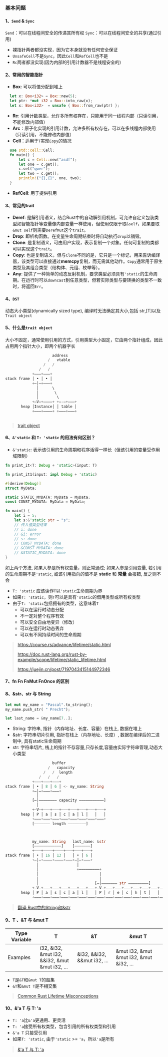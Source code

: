 ### 基本问题

#### 1、`Send` & `Sync`
`Send`：可以在线程间安全的传递其所有权
`Sync`：可以在线程间安全的共享(通过引用)
* 裸指针两者都没实现，因为它本身就没有任何安全保证
* `UnsafeCell`不是`Sync`，因此`Cell`和`RefCell`也不是
* `Rc`两者都没实现(因为内部的引用计数器不是线程安全的)

#### 2、常用的智能指针
* **Box<T>**: 可以将值分配到堆上
```rust
  let x: Box<i32> = Box::new(5);
  let ptr: *mut i32 = Box::into_raw(x);
  let x: Box<i32>  = unsafe { Box::from_raw(ptr) };
```
* **Rc<T>**: 引用计数类型，允许多所有权存在，只能用于同一线程内部（只读引用，不能修改内部值）
* **Arc<T>**：原子化实现的引用计数，允许多所有权存在，可以在多线程内部使用（只读引用，不能修改内部值）
* **Cell<T>**：适用于`T`实现`Copy`的情况
```rust
  use std::cell::Cell;
  fn main() {
      let c = Cell::new("asdf");
      let one = c.get();
      c.set("qwer");
      let two = c.get();
      println!("{},{}", one, two);
  }
```
* **RefCell<T>**: 用于提供引用


#### 3、常见的trait
* **Deref**: 是解引用语义，结合Rust中的自动解引用机制，可允许自定义包装类型如智能指针等变量像内部变量一样使用，但使用仅限于取`&self`，如果要取`&mut self`则需要`DerefMut`这个`trait`。
* **Drop**: 即析构函数。在变量生命周期结束时将自动执行`drop`以销毁。
* **Clone**: 是复制语义，可由用户实现，表示复制一个对象。任何可复制的类都可以实现这个`trait`。
* **Copy**: 也是复制语义，但与`Clone`不同的是，它只是一个标记，用来告诉编译器，该类型可以直接通过**memcpy**复制，而无需其他动作。`Copy`通常用于原生类型及其组合类型（结构体、元组、枚举等）。
* **Any**: 提供了一种简单的动态反射机制，要求类型必须具有`'static`的生命周期。在运行时可以`downcast`到任意类型，但若实际类型与要转换的类型不一致时，将返回`Err`。


#### 4、`DST`
动态大小类型(dynamically sized type), 编译时无法确定其大小,包括 str,[T]以及`Trait object`

#### 5、什么是`trait object`
大小不固定，通常使用引用的方式，引用类型大小固定，它由两个指针组成，因此占用两个指针大小，即两个机器字长

```rust
                     address
                   /   vtable
                 /   /
               /   /
            +–––+–––+
stack frame │ • │ • │
            +–│–+–––+
              │      \
              │       \
              │        \
            +–V–+––––+ +–-–+–––+
       heap │Instance│ │ table │
            +–––+––––+ +–––+–––+
             
```
> [trait object](https://rust-book.junmajinlong.com/ch11/04_trait_object.html)

#### 6、`&'static` 和 `T: 'static` 的用法有何区别？
* `&'static`: 表示该引用的生命周期和程序活得一样长（但该引用的变量受作用域限制）
```rust
fn print_it<T: Debug + 'static>(input: T)

fn print_it1(input: impl Debug + 'static)

#[derive(Debug)]
struct MyData;

static STATIC_MYDATA: MyData = MyData;
const CONST_MYDATA: MyData = MyData;

fn main() {
    let i = 5;
    let s:&'static str = "s";
    // 传入值类型结果
    // i: done
    // &i: error
    // s: done
    // CONST_MYDATA: done
    // &CONST_MYDATA: done
    // &STATIC_MYDATA: done
}
```
如上两个方法, 如果入参是所有权变量，则正常通过; 
如果入参是引用变量, 若引用的生命周期不是`'static`, 或该引用指向的值不是 **static** 和 **常量** 会报错, 反之则不会


* `T: 'static` 应该读作`T`以`'static`生命周期为界
* 如果`T: 'static`，则`T`可以是具有`'static`的借用类型或所有权类型
* 由于`T: 'static`包括拥有的类型，这意味着`T`
  * 可以在运行时动态分配
  * 不一定对整个程序有效
  * 可以安全自由地变异（修改）
  * 可以在运行时动态丢弃
  * 可以有不同持续时间的生命周期

> https://course.rs/advance/lifetime/static.html
> 
> https://doc.rust-lang.org/rust-by-example/scope/lifetime/static_lifetime.html
> 
> https://juejin.cn/post/7197043415144972346

#### 7、fn Fn FnMut FnOnce 的区别

#### 8、&str、str 与 String
```rust
let mut my_name = "Pascal".to_string();
my_name.push_str( " Precht");

let last_name = &my_name[7..];
```
* String: 字符串, 指针（内存地址、长度、容量）在栈上, 数据在堆上
* &str: 字符串切片引用, 指针在栈上（内存地址、长度）, 数据在编译后的二进制中, 具有static生命周期
* str: 字符串切片, 栈上的指针不存容量,只存长度,容量由实际字符串管理,动态大小类型
```rust
                     buffer
                   /   capacity
                 /   /  length
               /   /   /
            +–––+–––+–––+
stack frame │ • │ 8 │ 6 │ <- my_name: String
            +–│–+–––+–––+
              │
            [–│–––––––– capacity –––––––––––]
              │
            +–V–+–––+–––+–––+–––+–––+–––+–––+
       heap │ P │ a │ s │ c │ a │ l │   │   │
            +–––+–––+–––+–––+–––+–––+–––+–––+
            [––––––– length ––––––––]



            my_name: String   last_name: &str
            [––––––––––––]    [–––––––]
            +–––+––––+––––+–––+–––+–––+
stack frame │ • │ 16 │ 13 │   │ • │ 6 │
            +–│–+––––+––––+–––+–│–+–––+
              │                 │
              │                 +–––––––––+
              │                           │
              │                           │
              │                         [–│––––––– str –––––––––]
            +–V–+–––+–––+–––+–––+–––+–––+–V–+–––+–––+–––+–––+–––+–––+–––+–––+
       heap │ P │ a │ s │ c │ a │ l │   │ P │ r │ e │ c │ h │ t │   │   │   │
            +–––+–––+–––+–––+–––+–––+–––+–––+–––+–––+–––+–––+–––+–––+–––+–––+
```
> [翻译 Rust中的String和&str](https://zhuanlan.zhihu.com/p/123278299)

#### 9、T 、&T 与 &mut T
| Type Variable   | T                                                   | &T                          | &mut T                                  |
|-----------------|-----------------------------------------------------|-----------------------------|-----------------------------------------|
| Examples        | i32, &i32, &mut i32, <br/>&&i32, &mut &mut i32, ... | &i32, &&i32, &&mut i32, ... | &mut i32, &mut &mut i32, &mut &i32, ... |

* `T`是`&T`和`&mut T`的超集
* `&T`和`&mut T`是不相交集

> [Common Rust Lifetime Misconceptions](https://juejin.cn/post/7197043415144972346#heading-4)


#### 10、&'a T 与 T: 'a
* `T: 'a`比`&'a`更通用、更灵活
* `T: 'a`接受所有权类型，包含引用的所有权类型和引用
* `&'a T` 只接受引用
* 如果`T: 'static`, 由于`'static` >= `'a`，所以`'a`是所有
> [&'a T 与 T: 'a](https://juejin.cn/post/7197043415144972346#heading-6)
